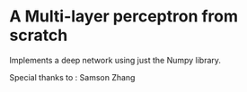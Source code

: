 <h1>
A Multi-layer perceptron from scratch  
</h1>

<div>
  <div>
    <p>
      Implements a deep network using just the Numpy library.
    </p>
  </div>
  <div>
    <p>
      Special thanks to : Samson Zhang      
    </p>
  </div>
</div>
